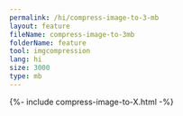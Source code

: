 ```yaml
---
permalink: /hi/compress-image-to-3-mb
layout: feature
fileName: compress-image-to-3mb
folderName: feature
tool: imgcompression
lang: hi
size: 3000
type: mb
---
```


{%- include compress-image-to-X.html -%}
